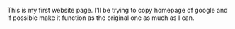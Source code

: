 This is my first website page. I'll be trying to copy homepage of google and if possible make it function as the original one as much as I can.
